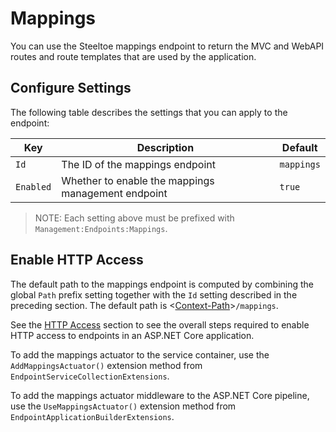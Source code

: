 # Mappings

You can use the Steeltoe mappings endpoint to return the MVC and WebAPI routes and route templates that are used by the application.

## Configure Settings

The following table describes the settings that you can apply to the endpoint:

|Key|Description|Default|
|---|---|---|
|`Id`|The ID of the mappings endpoint|`mappings`|
|`Enabled`|Whether to enable the mappings management endpoint|`true`|

>NOTE: Each setting above must be prefixed with `Management:Endpoints:Mappings`.

## Enable HTTP Access

The default path to the mappings endpoint is computed by combining the global `Path` prefix setting together with the `Id` setting described in the preceding section. The default path is <[Context-Path](hypermedia#base-context-path)>`/mappings`.

See the [HTTP Access](/docs/management/using-endpoints#http-access) section to see the overall steps required to enable HTTP access to endpoints in an ASP.NET Core application.

To add the mappings actuator to the service container, use the `AddMappingsActuator()` extension method from `EndpointServiceCollectionExtensions`.

To add the mappings actuator middleware to the ASP.NET Core pipeline, use the `UseMappingsActuator()` extension method from `EndpointApplicationBuilderExtensions`.
